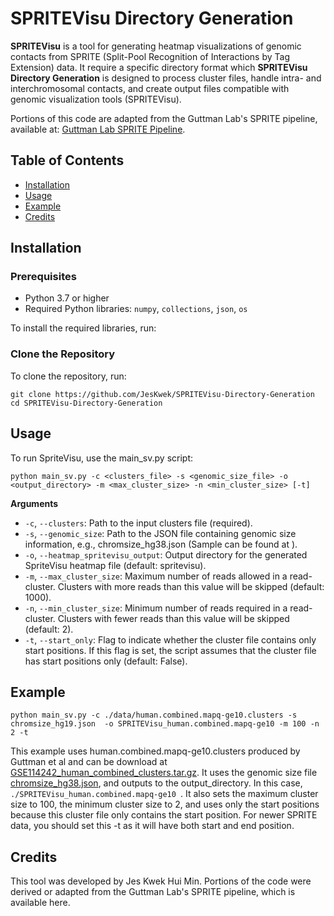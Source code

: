 # SPRITEVisu Directory Generation

**SPRITEVisu** is a tool for generating heatmap visualizations of genomic contacts from SPRITE (Split-Pool Recognition of Interactions by Tag Extension) data.
It require a specific directory format which **SPRITEVisu Directory Generation** is designed to process cluster files, handle intra- and interchromosomal contacts, 
and create output files compatible with genomic visualization tools (SPRITEVisu).

Portions of this code are adapted from the Guttman Lab's SPRITE pipeline, available at: [Guttman Lab SPRITE Pipeline](https://github.com/GuttmanLab/sprite-pipeline/blob/master/scripts/python/contact.py).

## Table of Contents

- [Installation](#installation)
- [Usage](#usage)
- [Example](#example)
- [Credits](#credits)

## Installation

### Prerequisites

- Python 3.7 or higher
- Required Python libraries: `numpy`, `collections`, `json`, `os`

To install the required libraries, run:

### Clone the Repository
To clone the repository, run:

```
git clone https://github.com/JesKwek/SPRITEVisu-Directory-Generation
cd SPRITEVisu-Directory-Generation
```

## Usage
To run SpriteVisu, use the main_sv.py script:

```
python main_sv.py -c <clusters_file> -s <genomic_size_file> -o <output_directory> -m <max_cluster_size> -n <min_cluster_size> [-t]
```

**Arguments**
- `-c`, `--clusters`: Path to the input clusters file (required).
- `-s`, `--genomic_size`: Path to the JSON file containing genomic size information, e.g., chromsize_hg38.json (Sample can be found at ).
- `-o`, `--heatmap_spritevisu_output`: Output directory for the generated SpriteVisu heatmap file (default: spritevisu).
- `-m`, `--max_cluster_size`: Maximum number of reads allowed in a read-cluster. Clusters with more reads than this value will be skipped (default: 1000).
- `-n`, `--min_cluster_size`: Minimum number of reads required in a read-cluster. Clusters with fewer reads than this value will be skipped (default: 2).
- `-t`, `--start_only`: Flag to indicate whether the cluster file contains only start positions. If this flag is set, the script assumes that the cluster file has start positions only (default: False).

## Example
```
python main_sv.py -c ./data/human.combined.mapq-ge10.clusters -s chromsize_hg19.json  -o SPRITEVisu_human.combined.mapq-ge10 -m 100 -n 2 -t
```
This example uses human.combined.mapq-ge10.clusters produced by Guttman et al and can be download at [GSE114242_human_combined_clusters.tar.gz](https://www.ncbi.nlm.nih.gov/geo/query/acc.cgi?acc=GSE114242). It uses the genomic size file [chromsize_hg38.json](./chromsize_hg19.json), and outputs to the output_directory. In this case, `./SPRITEVisu_human.combined.mapq-ge10 `. It also sets the maximum cluster size to 100, the minimum cluster size to 2, and uses only the start positions because this cluster file only contains the start position. For newer SPRITE data, you should set this -t as it will have both start and end position.

## Credits
This tool was developed by Jes Kwek Hui Min. Portions of the code were derived or adapted from the Guttman Lab's SPRITE pipeline, which is available here.

